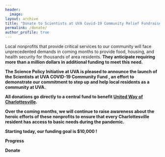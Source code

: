 ```yaml
---
header:
  image: 
layout: archive
title: "Donate to Scientists at UVA Covid-19 Community Relief Fundraiser"
permalink: /donate/
author_profile: true
---
```




Local nonprofits that provide critical services to our community will face unprecedented demands in coming months to provide food, housing, and health security for thousands of area residents. <strong> They anticipate requiring more than a million dollars in additional funding to meet this need<strong>. 

The Science Policy Initiative at UVA is pleased to announce the launch of the <strong> Scientists at UVA COVID-19 Community Fund <strong>, an effort to demonstrate our commitment to step up and help local residents as a community at UVA.
 
All donations go directly to a central fund to benefit [United Way of Charlottesville](https://www.unitedway.org/local/united-states/virginia/united-way-thomas-jefferson-area).

Over the coming months, we will continue to raise awareness about the heroic efforts of these nonprofits to ensure that every Charlottesville resident has access to basic needs during the pandemic.

Starting today, our funding goal is <strong> $10,000 <strong> ! 

Progress

Donate

